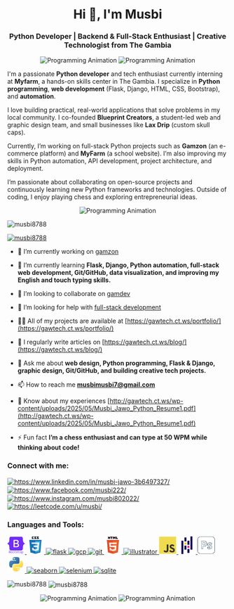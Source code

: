 <h1 align="center">Hi 👋, I'm Musbi</h1>
<h3 align="center">Python Developer | Backend & Full-Stack Enthusiast | Creative Technologist from The Gambia</h3>

<p align="center">
  <img src="https://media.giphy.com/media/v1.Y2lkPWVjZjA1ZTQ3Z3FsaWc3dHYzM3hlcGlyenBidDNzZ3o1cWN1YnRydjZnY2VkeDY0ciZlcD12MV9naWZzX3NlYXJjaCZjdD1n/h408T6Y5GfmXBKW62l/giphy.gif" alt="Programming Animation" width="200"/>
  
  <img src="https://media.giphy.com/media/v1.Y2lkPWVjZjA1ZTQ3YWFmeG1yYmZudG85enU0cmFzZGtocnpmY3RtZWFteWs3bWhxeGhsNiZlcD12MV9naWZzX3NlYXJjaCZjdD1n/l2R0cvMrULqv6se4M/giphy.gif" alt="Programming Animation" width="200"/>
</p>

<p align="left">
I'm a passionate <strong>Python developer</strong> and tech enthusiast currently interning at <strong>Myfarm</strong>, a hands-on skills center in The Gambia. I specialize in <strong>Python programming</strong>, <strong>web development</strong> (Flask, Django, HTML, CSS, Bootstrap), and <strong>automation</strong>.
</p>

<p align="left">
I love building practical, real-world applications that solve problems in my local community. I co-founded <strong>Blueprint Creators</strong>, a student-led web and graphic design team, and small businesses like <strong>Lax Drip</strong> (custom skull caps).
</p>

<p align="left">
Currently, I’m working on full-stack Python projects such as <strong>Gamzon</strong> (an e-commerce platform) and <strong>MyFarm</strong> (a school website). I’m also improving my skills in Python automation, API development, project architecture, and deployment.
</p>

<p align="left">
I’m passionate about collaborating on open-source projects and continuously learning new Python frameworks and technologies. Outside of coding, I enjoy playing chess and exploring entrepreneurial ideas.
</p>

<p align="center">
  <img src="https://media.giphy.com/media/v1.Y2lkPTc5MGI3NjExcjZ4cGZ1M2J4bHQ0YmpzbDlhMjFsNDZ2ZW1mYTh3M2VlOHZ3eWR2ZyZlcD12MV9naWZzX3NlYXJjaCZjdD1n/TFPdmm3rdzeZ0kP3zG/giphy.gif" alt="Programming Animation" width="400"/>
</p>



<p align="left"> <img src="https://komarev.com/ghpvc/?username=musbi8788&label=Profile%20views&color=0e75b6&style=flat" alt="musbi8788" /> </p>

<p align="left"> <a href="https://github.com/ryo-ma/github-profile-trophy"><img src="https://github-profile-trophy.vercel.app/?username=musbi8788" alt="musbi8788" /></a> </p>

- 🔭 I’m currently working on [gamzon](https://github.com/Musbi8788/gamzon.git)

- 🌱 I’m currently learning **Flask, Django, Python automation, full-stack web development, Git/GitHub, data visualization, and improving my English and touch typing skills.**

- 👯 I’m looking to collaborate on [gamdev](https://github.com/Musbi8788/gamdev.git)

- 🤝 I’m looking for help with [full-stack development](https://www.freecodecamp.org/learn/full-stack-developer/)

- 👨‍💻 All of my projects are available at [https://gawtech.ct.ws/portfolio/](https://gawtech.ct.ws/portfolio/)

- 📝 I regularly write articles on [https://gawtech.ct.ws/blog/](https://gawtech.ct.ws/blog/)

- 💬 Ask me about **web design, Python programming, Flask & Django, graphic design, Git/GitHub, and building creative tech projects.**

- 📫 How to reach me **musbimusbi7@gmail.com**

- 📄 Know about my experiences [http://gawtech.ct.ws/wp-content/uploads/2025/05/Musbi_Jawo_Python_Resume1.pdf](http://gawtech.ct.ws/wp-content/uploads/2025/05/Musbi_Jawo_Python_Resume1.pdf)

- ⚡ Fun fact **I’m a chess enthusiast and can type at 50 WPM while thinking about code!**

<h3 align="left">Connect with me:</h3>
<p align="left">
<a href="https://linkedin.com/in/https://www.linkedin.com/in/musbi-jawo-3b6497327/" target="blank"><img align="center" src="https://raw.githubusercontent.com/rahuldkjain/github-profile-readme-generator/master/src/images/icons/Social/linked-in-alt.svg" alt="https://www.linkedin.com/in/musbi-jawo-3b6497327/" height="30" width="40" /></a>
<a href="https://fb.com/https://www.facebook.com/musbi222/" target="blank"><img align="center" src="https://raw.githubusercontent.com/rahuldkjain/github-profile-readme-generator/master/src/images/icons/Social/facebook.svg" alt="https://www.facebook.com/musbi222/" height="30" width="40" /></a>
<a href="https://instagram.com/https://www.instagram.com/musbi802022/" target="blank"><img align="center" src="https://raw.githubusercontent.com/rahuldkjain/github-profile-readme-generator/master/src/images/icons/Social/instagram.svg" alt="https://www.instagram.com/musbi802022/" height="30" width="40" /></a>
<a href="https://www.leetcode.com/https://leetcode.com/u/musbi/" target="blank"><img align="center" src="https://raw.githubusercontent.com/rahuldkjain/github-profile-readme-generator/master/src/images/icons/Social/leet-code.svg" alt="https://leetcode.com/u/musbi/" height="30" width="40" /></a>
</p>

<h3 align="left">Languages and Tools:</h3>
<p align="left"> <a href="https://getbootstrap.com" target="_blank" rel="noreferrer"> <img src="https://raw.githubusercontent.com/devicons/devicon/master/icons/bootstrap/bootstrap-plain-wordmark.svg" alt="bootstrap" width="40" height="40"/> </a> <a href="https://www.w3schools.com/css/" target="_blank" rel="noreferrer"> <img src="https://raw.githubusercontent.com/devicons/devicon/master/icons/css3/css3-original-wordmark.svg" alt="css3" width="40" height="40"/> </a> <a href="https://flask.palletsprojects.com/" target="_blank" rel="noreferrer"> <img src="https://www.vectorlogo.zone/logos/palletsprojects_flask/palletsprojects_flask-ar21.svg" alt="flask" width="40" height="40"/> </a> <a href="https://cloud.google.com" target="_blank" rel="noreferrer"> <img src="https://www.vectorlogo.zone/logos/google_cloud/google_cloud-icon.svg" alt="gcp" width="40" height="40"/> </a> <a href="https://git-scm.com/" target="_blank" rel="noreferrer"> <img src="https://www.vectorlogo.zone/logos/git-scm/git-scm-icon.svg" alt="git" width="40" height="40"/> </a> <a href="https://www.w3.org/html/" target="_blank" rel="noreferrer"> <img src="https://raw.githubusercontent.com/devicons/devicon/master/icons/html5/html5-original-wordmark.svg" alt="html5" width="40" height="40"/> </a> <a href="https://www.adobe.com/in/products/illustrator.html" target="_blank" rel="noreferrer"> <img src="https://www.vectorlogo.zone/logos/adobe_illustrator/adobe_illustrator-icon.svg" alt="illustrator" width="40" height="40"/> </a> <a href="https://developer.mozilla.org/en-US/docs/Web/JavaScript" target="_blank" rel="noreferrer"> <img src="https://raw.githubusercontent.com/devicons/devicon/master/icons/javascript/javascript-original.svg" alt="javascript" width="40" height="40"/> </a> <a href="https://pandas.pydata.org/" target="_blank" rel="noreferrer"> <img src="https://raw.githubusercontent.com/devicons/devicon/2ae2a900d2f041da66e950e4d48052658d850630/icons/pandas/pandas-original.svg" alt="pandas" width="40" height="40"/> </a> <a href="https://www.photoshop.com/en" target="_blank" rel="noreferrer"> <img src="https://raw.githubusercontent.com/devicons/devicon/master/icons/photoshop/photoshop-line.svg" alt="photoshop" width="40" height="40"/> </a> <a href="https://www.python.org" target="_blank" rel="noreferrer"> <img src="https://raw.githubusercontent.com/devicons/devicon/master/icons/python/python-original.svg" alt="python" width="40" height="40"/> </a> <a href="https://seaborn.pydata.org/" target="_blank" rel="noreferrer"> <img src="https://seaborn.pydata.org/_images/logo-mark-lightbg.svg" alt="seaborn" width="40" height="40"/> </a> <a href="https://www.selenium.dev" target="_blank" rel="noreferrer"> <img src="https://raw.githubusercontent.com/detain/svg-logos/780f25886640cef088af994181646db2f6b1a3f8/svg/selenium-logo.svg" alt="selenium" width="40" height="40"/> </a> <a href="https://www.sqlite.org/" target="_blank" rel="noreferrer"> <img src="https://www.vectorlogo.zone/logos/sqlite/sqlite-icon.svg" alt="sqlite" width="40" height="40"/> </a> </p>

<p><img align="left" src="https://github-readme-stats.vercel.app/api/top-langs?username=musbi8788&show_icons=true&locale=en&layout=compact" alt="musbi8788" /></p>

<p>&nbsp;<img align="center" src="https://github-readme-stats.vercel.app/api?username=musbi8788&show_icons=true&locale=en" alt="musbi8788" /></p>


<p align="center">
  <img src="https://media.giphy.com/media/v1.Y2lkPWVjZjA1ZTQ3em9kNnBvOXpkc2xodWV1N3pid2x6cHJ2c2xlY2o2MzZqZzd0cG90cCZlcD12MV9naWZzX3NlYXJjaCZjdD1n/l2R0flMBPtMGU0wbm/giphy.gif" alt="Programming Animation" width="400"/>
  <img src="https://media.giphy.com/media/v1.Y2lkPWVjZjA1ZTQ3em9kNnBvOXpkc2xodWV1N3pid2x6cHJ2c2xlY2o2MzZqZzd0cG90cCZlcD12MV9naWZzX3NlYXJjaCZjdD1n/l3JDLY0bJA5N6TLqM/giphy.gif" alt="Programming Animation" width="400"/>
</p>

